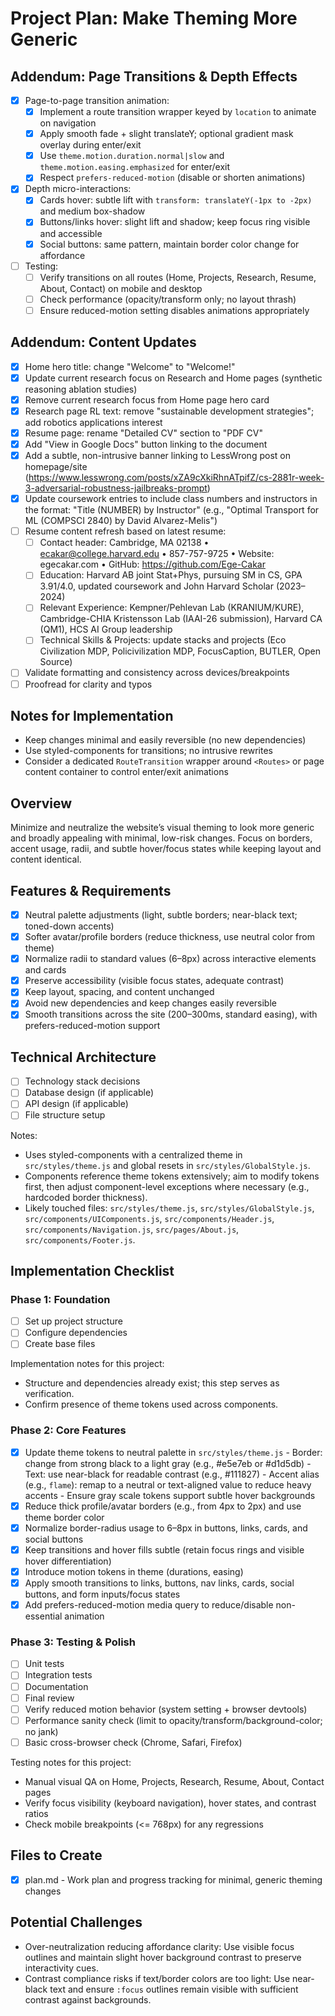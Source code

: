 # Project Plan: Make Theming More Generic

## Addendum: Page Transitions & Depth Effects
- [x] Page-to-page transition animation:
  - [x] Implement a route transition wrapper keyed by `location` to animate on navigation
  - [x] Apply smooth fade + slight translateY; optional gradient mask overlay during enter/exit
  - [x] Use `theme.motion.duration.normal|slow` and `theme.motion.easing.emphasized` for enter/exit
  - [x] Respect `prefers-reduced-motion` (disable or shorten animations)
- [x] Depth micro-interactions:
  - [x] Cards hover: subtle lift with `transform: translateY(-1px to -2px)` and medium box-shadow
  - [x] Buttons/links hover: slight lift and shadow; keep focus ring visible and accessible
  - [x] Social buttons: same pattern, maintain border color change for affordance
- [ ] Testing:
  - [ ] Verify transitions on all routes (Home, Projects, Research, Resume, About, Contact) on mobile and desktop
  - [ ] Check performance (opacity/transform only; no layout thrash)
  - [ ] Ensure reduced-motion setting disables animations appropriately

## Addendum: Content Updates
- [x] Home hero title: change "Welcome" to "Welcome!"
- [x] Update current research focus on Research and Home pages (synthetic reasoning ablation studies)
- [x] Remove current research focus from Home page hero card
- [x] Research page RL text: remove "sustainable development strategies"; add robotics applications interest
- [x] Resume page: rename "Detailed CV" section to "PDF CV"
- [x] Add "View in Google Docs" button linking to the document
- [x] Add a subtle, non-intrusive banner linking to LessWrong post on homepage/site (https://www.lesswrong.com/posts/xZA9cXkiRhnATpifZ/cs-2881r-week-3-adversarial-robustness-jailbreaks-prompt)
- [x] Update coursework entries to include class numbers and instructors in the format: "Title (NUMBER) by Instructor" (e.g., "Optimal Transport for ML (COMPSCI 2840) by David Alvarez-Melis")
- [ ] Resume content refresh based on latest resume:
  - [ ] Contact header: Cambridge, MA 02138 • ecakar@college.harvard.edu • 857-757-9725 • Website: egecakar.com • GitHub: https://github.com/Ege-Cakar
  - [ ] Education: Harvard AB joint Stat+Phys, pursuing SM in CS, GPA 3.91/4.0, updated coursework and John Harvard Scholar (2023–2024)
  - [ ] Relevant Experience: Kempner/Pehlevan Lab (KRANIUM/KURE), Cambridge-CHIA Kristensson Lab (IAAI-26 submission), Harvard CA (QM1), HCS AI Group leadership
  - [ ] Technical Skills & Projects: update stacks and projects (Eco Civilization MDP, Policivilization MDP, FocusCaption, BUTLER, Open Source)
- [ ] Validate formatting and consistency across devices/breakpoints
- [ ] Proofread for clarity and typos

## Notes for Implementation
- Keep changes minimal and easily reversible (no new dependencies)
- Use styled-components for transitions; no intrusive rewrites
- Consider a dedicated `RouteTransition` wrapper around `<Routes>` or page content container to control enter/exit animations

## Overview
Minimize and neutralize the website’s visual theming to look more generic and broadly appealing with minimal, low-risk changes. Focus on borders, accent usage, radii, and subtle hover/focus states while keeping layout and content identical.

## Features & Requirements
- [x] Neutral palette adjustments (light, subtle borders; near-black text; toned-down accents)
- [x] Softer avatar/profile borders (reduce thickness, use neutral color from theme)
- [x] Normalize radii to standard values (6–8px) across interactive elements and cards
- [x] Preserve accessibility (visible focus states, adequate contrast)
- [x] Keep layout, spacing, and content unchanged
- [x] Avoid new dependencies and keep changes easily reversible
- [x] Smooth transitions across the site (200–300ms, standard easing), with prefers-reduced-motion support

## Technical Architecture
- [ ] Technology stack decisions
- [ ] Database design (if applicable)
- [ ] API design (if applicable)
- [ ] File structure setup

Notes:
- Uses styled-components with a centralized theme in `src/styles/theme.js` and global resets in `src/styles/GlobalStyle.js`.
- Components reference theme tokens extensively; aim to modify tokens first, then adjust component-level exceptions where necessary (e.g., hardcoded border thickness).
- Likely touched files: `src/styles/theme.js`, `src/styles/GlobalStyle.js`, `src/components/UIComponents.js`, `src/components/Header.js`, `src/components/Navigation.js`, `src/pages/About.js`, `src/components/Footer.js`.

## Implementation Checklist
### Phase 1: Foundation
- [ ] Set up project structure
- [ ] Configure dependencies
- [ ] Create base files

Implementation notes for this project:
- Structure and dependencies already exist; this step serves as verification.
- Confirm presence of theme tokens used across components.

### Phase 2: Core Features
- [x] Update theme tokens to neutral palette in `src/styles/theme.js`
      - Border: change from strong black to a light gray (e.g., #e5e7eb or #d1d5db)
      - Text: use near-black for readable contrast (e.g., #111827)
      - Accent alias (e.g., `flame`): remap to a neutral or text-aligned value to reduce heavy accents
      - Ensure gray scale tokens support subtle hover backgrounds
- [x] Reduce thick profile/avatar borders (e.g., from 4px to 2px) and use theme border color
- [x] Normalize border-radius usage to 6–8px in buttons, links, cards, and social buttons
- [x] Keep transitions and hover fills subtle (retain focus rings and visible hover differentiation)
- [x] Introduce motion tokens in theme (durations, easing)
- [x] Apply smooth transitions to links, buttons, nav links, cards, social buttons, and form inputs/focus states
- [x] Add prefers-reduced-motion media query to reduce/disable non-essential animation

### Phase 3: Testing & Polish
- [ ] Unit tests
- [ ] Integration tests
- [ ] Documentation
- [ ] Final review
- [ ] Verify reduced motion behavior (system setting + browser devtools)
- [ ] Performance sanity check (limit to opacity/transform/background-color; no jank)
- [ ] Basic cross-browser check (Chrome, Safari, Firefox)

Testing notes for this project:
- Manual visual QA on Home, Projects, Research, Resume, About, Contact pages
- Verify focus visibility (keyboard navigation), hover states, and contrast ratios
- Check mobile breakpoints (<= 768px) for any regressions

## Files to Create
- [x] plan.md - Work plan and progress tracking for minimal, generic theming changes

## Potential Challenges
- Over-neutralization reducing affordance clarity: Use visible focus outlines and maintain slight hover background contrast to preserve interactivity cues.
- Contrast compliance risks if text/border colors are too light: Use near-black text and ensure `:focus` outlines remain visible with sufficient contrast against backgrounds.